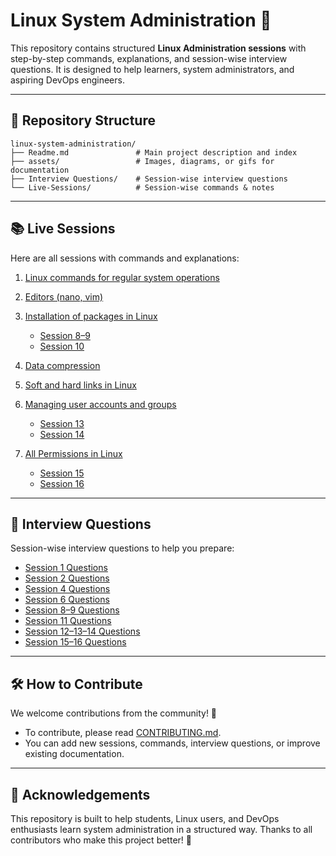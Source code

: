 # Linux System Administration 📘

This repository contains structured **Linux Administration sessions** with step-by-step commands, explanations, and session-wise interview questions. It is designed to help learners, system administrators, and aspiring DevOps engineers.

---

## 📂 Repository Structure

```
linux-system-administration/
├── Readme.md               # Main project description and index
├── assets/                 # Images, diagrams, or gifs for documentation
├── Interview Questions/    # Session-wise interview questions
└── Live-Sessions/          # Session-wise commands & notes
```

---

## 📚 Live Sessions

Here are all sessions with commands and explanations:

1. [Linux commands for regular system operations](Live-Sessions/1%20Linux%20commands%20for%20regular%20system%20operations/)
2. [Editors (nano, vim)](Live-Sessions/2%20Editors%28nano,vim%29/)
3. [Installation of packages in Linux](Live-Sessions/3%20installation%20of%20packages%20in%20linux/)

   * [Session 8–9](Live-Sessions/3%20installation%20of%20packages%20in%20linux/session8-9.md)
   * [Session 10](Live-Sessions/3%20installation%20of%20packages%20in%20linux/session10.md)
4. [Data compression](Live-Sessions/4%20Data%20compression/session11.md)
5. [Soft and hard links in Linux](Live-Sessions/5%20soft%20and%20hard%20links%20in%20linux/)
6. [Managing user accounts and groups](Live-Sessions/6%20Managing%20user%20account%20and%20groups/)

   * [Session 13](Live-Sessions/6%20Managing%20user%20account%20and%20groups/session13.md)
   * [Session 14](Live-Sessions/6%20Managing%20user%20account%20and%20groups/session14.md)
7. [All Permissions in Linux](Live-Sessions/7%20All%20Permissions%20in%20linux/)

   * [Session 15](Live-Sessions/7%20All%20Permissions%20in%20linux/session15.md)
   * [Session 16](Live-Sessions/7%20All%20Permissions%20in%20linux/session16.md)

---

## 🎯 Interview Questions

Session-wise interview questions to help you prepare:

* [Session 1 Questions](Interview%20Questions/session1%20Questions.md)
* [Session 2 Questions](Interview%20Questions/session2%20Questions.md)
* [Session 4 Questions](Interview%20Questions/session4%20Questions.md)
* [Session 6 Questions](Interview%20Questions/session6%20Questions.md)
* [Session 8–9 Questions](Interview%20Questions/session8-9%20Questions.md)
* [Session 11 Questions](Interview%20Questions/session11%20Questions.md)
* [Session 12–13–14 Questions](Interview%20Questions/session12-13-14%20Questions.md)
* [Session 15–16 Questions](Interview%20Questions/session15-16%20Questions.md)

---

## 🛠 How to Contribute

We welcome contributions from the community! 🙌

* To contribute, please read [CONTRIBUTING.md](CONTRIBUTING.md).
* You can add new sessions, commands, interview questions, or improve existing documentation.

---

## 🎉 Acknowledgements

This repository is built to help students, Linux users, and DevOps enthusiasts learn system administration in a structured way. Thanks to all contributors who make this project better! 🚀
